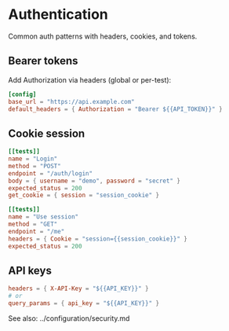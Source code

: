 # Authentication

Common auth patterns with headers, cookies, and tokens.

## Bearer tokens
Add Authorization via headers (global or per-test):
```toml
[config]
base_url = "https://api.example.com"
default_headers = { Authorization = "Bearer ${{API_TOKEN}}" }
```

## Cookie session
```toml
[[tests]]
name = "Login"
method = "POST"
endpoint = "/auth/login"
body = { username = "demo", password = "secret" }
expected_status = 200
get_cookie = { session = "session_cookie" }

[[tests]]
name = "Use session"
method = "GET"
endpoint = "/me"
headers = { Cookie = "session={{session_cookie}}" }
expected_status = 200
```

## API keys
```toml
headers = { X-API-Key = "${{API_KEY}}" }
# or
query_params = { api_key = "${{API_KEY}}" }
```

See also: ../configuration/security.md
